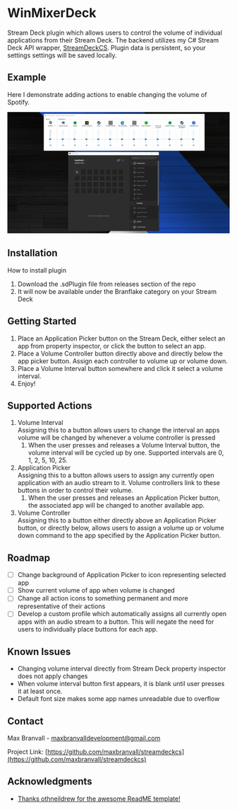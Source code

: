 # WinMixerDeck

Stream Deck plugin which allows users to control the volume of individual applications from their Stream Deck. The backend utilizes my C# Stream Deck API wrapper, [StreamDeckCS](https://github.com/MaxBranvall/StreamDeckCS). Plugin data is persistent, so your settings settings will be saved locally.

## Example

Here I demonstrate adding actions to enable changing the volume of Spotify.

![](assets/demo.gif)

## Installation
How to install plugin
1. Download the .sdPlugin file from releases section of the repo
2. It will now be available under the Branflake category on your Stream Deck

## Getting Started
1. Place an Application Picker button on the Stream Deck, either select an app from property inspector, or click the button to select an app.
2. Place a Volume Controller button directly above and directly below the app picker button. Assign each controller to volume up or volume down.
3. Place a Volume Interval button somewhere and click it select a volume interval.
4. Enjoy!

## Supported Actions

1. Volume Interval <br/> 
Assigning this to a button allows users to change the interval an apps volume will be changed
by whenever a volume controller is pressed
   1. When the user presses and releases a Volume Interval button, the volume interval will be cycled up by one. Supported intervals are 0, 1, 2, 5, 10, 25.
2. Application Picker <br/>
Assigning this to a button allows users to assign any currently open application with an audio stream to it. Volume controllers link to these buttons in order to control their volume.
   1. When the user presses and releases an Application Picker button, the associated app will be changed to another available app. 
1. Volume Controller <br/>
Assigning this to a button either directly above an Application Picker button, or directly below, allows users to assign a volume up or volume down command to the app specified by the Application Picker button.

## Roadmap

- [ ] Change background of Application Picker to icon representing selected app
- [ ] Show current volume of app when volume is changed
- [ ] Change all action icons to something permanent and more representative of their actions
- [ ] Develop a custom profile which automatically assigns all currently open apps with an audio stream to a button. This will negate the need for users to individually place buttons for each app.
 
## Known Issues

 - Changing volume interval directly from Stream Deck property inspector does not apply changes
 - When volume interval button first appears, it is blank until user presses it at least once.
 - Default font size makes some app names unreadable due to overflow

<!-- CONTACT -->
## Contact

Max Branvall - maxbranvalldevelopment@gmail.com

Project Link: [https://github.com/maxbranvall/streamdeckcs](https://github.com/maxbranvall/streamdeckcs)


<!-- ACKNOWLEDGMENTS -->
## Acknowledgments

* [Thanks othneildrew for the awesome ReadME template!](https://github.com/othneildrew/Best-README-Template)
